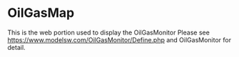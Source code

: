 # OilGasMap
This is the web portion used to display the OilGasMonitor
Please see https://www.modelsw.com/OilGasMonitor/Define.php 
and OilGasMonitor for detail.
